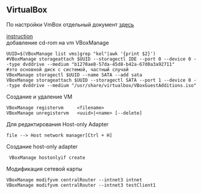 ## VirtualBox  
По настройки VmBox отдельный документ [здесь](https://github.com/dbudakov/support/blob/master/virtualbox_vmbox.md)   
  
  
  
[instruction](https://www.virtualbox.org/manual/ch08.html#vboxmanage-modifyvdi)  
добавление cd-rom на vm VBoxManage  
```shell
UUID=$(VBoxManage list vms|grep "kel"|awk '{print $2}')
#VBoxManage storageattach $UUID --storagectl IDE --port 0 --device 0 --type dvddrive --medium "b1270ae8-57da-45d8-b42a-67d0a3a92711"
#это основной диск с системой, частный случай  
VBoxManage storagectl $UUID --name SATA --add sata
VBoxManage storageattach $UUID --storagectl SATA --port 1 --device 0 --type dvddrive --medium "/usr/share/virtualbox/VBoxGuestAdditions.iso"
```

Создание и удаление VM  
```
VBoxManage registervm     <filename>
VBoxManage unregistervm   <uuid>|<name> [--delete]
```

Для редактирования Host-only Adapter
```
file --> Host network manager[Ctrl + H]
```
Создание host-only adapter
```
 VBoxManage hostonlyif create
```
Модификация сетевой карты
```
VBoxManage modifyvm centralRouter --intnet3 intnet
VBoxManage modifyvm centralRouter --intnet3 testClient1
```

